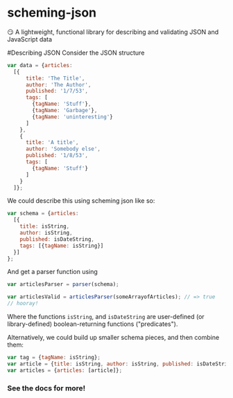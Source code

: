 # scheming-json
😏 A lightweight, functional library for describing and validating JSON and JavaScript data

#Describing JSON
Consider the JSON structure 
```javascript
var data = {articles: 
  [{
      title: 'The Title',
      author: 'The Author',
      published: '1/7/53',
      tags: [
        {tagName: 'Stuff'},
        {tagName: 'Garbage'},
        {tagName: 'uninteresting'}
      ]
    },
    {
      title: 'A title',
      author: 'Somebody else',
      published: '1/8/53',
      tags: [
        {tagName: 'Stuff'}
      ]
    }
  ]};
```
We could describe this using scheming json like so:
```javascript
var schema = {articles: 
  [{
    title: isString,
    author: isString,
    published: isDateString,
    tags: [{tagName: isString}]
  }]
};
```
And get a parser function using
```javascript
var articlesParser = parser(schema);

var articlesValid = articlesParser(someArrayofArticles); // => true
// hooray!
```

Where the functions `isString`, and `isDateString` are user-defined (or library-defined) boolean-returning functions ("predicates").

Alternatively, we could build up smaller schema pieces, and then combine them:
```javascript
var tag = {tagName: isString};
var article = {title: isString, author: isString, published: isDateString, tags[tag]};
var articles = {articles: [article]};
```


### See the docs for more!
